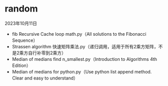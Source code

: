 # random

2023年10月11日
- fib Recursive Cache loop math.py（All solutions to the Fibonacci Sequence）
- Strassen algorithm 快速矩阵乘法.py（递归调用，适用于所有2乘方矩阵，不是2乘方自行补零到2乘方）
- Median of medians find n_smallest.py（Introduction to Algorithms 4th Edition）
- Median of medians for python.py（Use python list append method. Clear and easy to understand）
